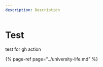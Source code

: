 ```yaml
---
description: Description
---
```


# Test

test for gh action

{% page-ref page="../university-life.md" %}

